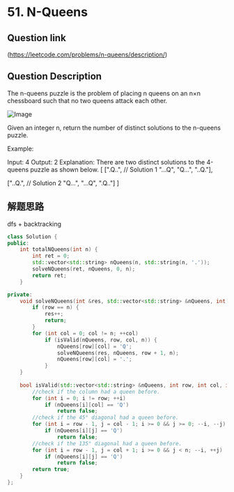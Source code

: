 # 51. N-Queens

## Question link
(https://leetcode.com/problems/n-queens/description/)

## Question Description

The n-queens puzzle is the problem of placing n queens on an n×n chessboard such that no two queens attack each other.

![Image](https://assets.leetcode.com/uploads/2018/10/12/8-queens.png)

Given an integer n, return the number of distinct solutions to the n-queens puzzle.

Example:

Input: 4
Output: 2
Explanation: There are two distinct solutions to the 4-queens puzzle as shown below.
[
 [".Q..",  // Solution 1
  "...Q",
  "Q...",
  "..Q."],

 ["..Q.",  // Solution 2
  "Q...",
  "...Q",
  ".Q.."]
]


## 解题思路
dfs + backtracking

```c++
class Solution {
public:
    int totalNQueens(int n) {
        int ret = 0;
        std::vector<std::string> nQueens(n, std::string(n, '.'));
        solveNQueens(ret, nQueens, 0, n);
        return ret;
    }

private:
    void solveNQueens(int &res, std::vector<std::string> &nQueens, int row, int &n) {
        if (row == n) {
            res++;
            return;
        }
        for (int col = 0; col != n; ++col)
            if (isValid(nQueens, row, col, n)) {
                nQueens[row][col] = 'Q';
                solveNQueens(res, nQueens, row + 1, n);
                nQueens[row][col] = '.';
            }
    }
    
    bool isValid(std::vector<std::string> &nQueens, int row, int col, int &n) {
        //check if the column had a queen before.
        for (int i = 0; i != row; ++i)
            if (nQueens[i][col] == 'Q')
                return false;
        //check if the 45° diagonal had a queen before.
        for (int i = row - 1, j = col - 1; i >= 0 && j >= 0; --i, --j)
            if (nQueens[i][j] == 'Q')
                return false;
        //check if the 135° diagonal had a queen before.
        for (int i = row - 1, j = col + 1; i >= 0 && j < n; --i, ++j)
            if (nQueens[i][j] == 'Q')
                return false;
        return true;
    }
};
```